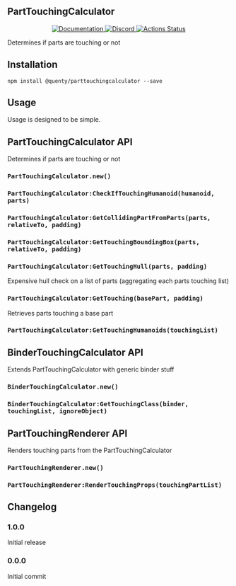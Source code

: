 ## PartTouchingCalculator
<div align="center">
  <a href="http://quenty.github.io/api/">
    <img src="https://img.shields.io/badge/docs-website-green.svg" alt="Documentation" />
  </a>
  <a href="https://discord.gg/mhtGUS8">
    <img src="https://img.shields.io/badge/discord-nevermore-blue.svg" alt="Discord" />
  </a>
  <a href="https://github.com/Quenty/NevermoreEngine/actions">
    <img src="https://github.com/Quenty/NevermoreEngine/workflows/luacheck/badge.svg" alt="Actions Status" />
  </a>
</div>

Determines if parts are touching or not

## Installation
```
npm install @quenty/parttouchingcalculator --save
```

## Usage
Usage is designed to be simple.

## PartTouchingCalculator API
Determines if parts are touching or not

### `PartTouchingCalculator.new()`

### `PartTouchingCalculator:CheckIfTouchingHumanoid(humanoid, parts)`

### `PartTouchingCalculator:GetCollidingPartFromParts(parts, relativeTo, padding)`

### `PartTouchingCalculator:GetTouchingBoundingBox(parts, relativeTo, padding)`

### `PartTouchingCalculator:GetTouchingHull(parts, padding)`
Expensive hull check on a list of parts (aggregating each parts touching list)

### `PartTouchingCalculator:GetTouching(basePart, padding)`
Retrieves parts touching a base part

### `PartTouchingCalculator:GetTouchingHumanoids(touchingList)`


## BinderTouchingCalculator API
Extends PartTouchingCalculator with generic binder stuff

### `BinderTouchingCalculator.new()`

### `BinderTouchingCalculator:GetTouchingClass(binder, touchingList, ignoreObject)`


## PartTouchingRenderer API
Renders touching parts from the PartTouchingCalculator

### `PartTouchingRenderer.new()`

### `PartTouchingRenderer:RenderTouchingProps(touchingPartList)`

## Changelog

### 1.0.0
Initial release

### 0.0.0
Initial commit
